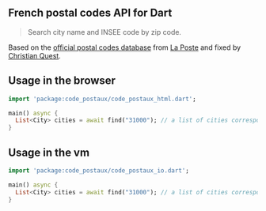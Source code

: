 French postal codes API for Dart
------

> Search city name and INSEE code by zip code.

Based on the [official postal codes database](https://www.data.gouv.fr/fr/datasets/base-officielle-des-codes-postaux/) from [La Poste](http://www.laposte.fr/) and fixed by [Christian Quest](https://github.com/cquest).

## Usage in the browser
```dart
import 'package:code_postaux/code_postaux_html.dart';

main() async {
  List<City> cities = await find("31000"); // a list of cities corresponding to zip code 31000
}
```

## Usage in the vm
```dart
import 'package:code_postaux/code_postaux_io.dart';

main() async {
  List<City> cities = await find("31000"); // a list of cities corresponding to zip code 31000
}
```
